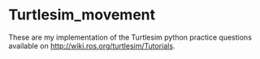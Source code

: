 # Turtlesim_movement

These are my implementation of the Turtlesim python practice questions available on http://wiki.ros.org/turtlesim/Tutorials.

